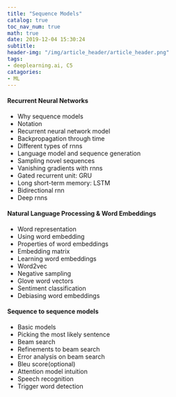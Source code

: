 ```yaml
---
title: "Sequence Models"
catalog: true
toc_nav_num: true
math: true
date: 2019-12-04 15:30:24
subtitle:
header-img: "/img/article_header/article_header.png"
tags:
- deeplearning.ai, C5
catagories:
- ML
---
```


#### Recurrent Neural Networks
- Why sequence models
- Notation
- Recurrent neural network model
- Backpropagation through time
- Different types of rnns
- Language model and sequence generation
- Sampling novel sequences
- Vanishing gradients with rnns
- Gated recurrent unit: GRU
- Long short-term memory: LSTM
- Bidirectional rnn
- Deep rnns

#### Natural Language Processing & Word Embeddings
- Word representation
- Using word embedding
- Properties of word embeddings
- Embedding matrix
- Learning word embeddings
- Word2vec
- Negative sampling
- Glove word vectors
- Sentiment classification
- Debiasing word embeddings

#### Sequence to sequence models
- Basic models
- Picking the most likely sentence
- Beam search
- Refinements to beam search
- Error analysis on beam search
- Bleu score(optional)
- Attention model intuition
- Speech recognition
- Trigger word detection